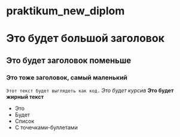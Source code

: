 # praktikum_new_diplom
# Это будет большой заголовок
## Это будет заголовок поменьше
### Это тоже заголовок, самый маленький
``` Этот текст будет выглядеть как код. ```
*Это будет курсив*
**Это будет жирный текст**
- Это
- Будет
- Список
- С точечками-буллетами 
